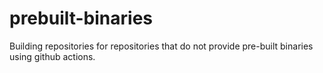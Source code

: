 # prebuilt-binaries

Building repositories for repositories that do not provide pre-built binaries using github actions.